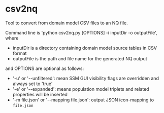# csv2nq

Tool to convert from domain model CSV files to an NQ file.

Command line is 'python csv2nq.py [OPTIONS] -i inputDir -o outputFile', where

- inputDir is a directory containing domain model source tables in CSV format
- outputFile is the path and file name for the generated NQ output

and OPTIONS are optional as follows:

- '-u' or '--unfiltered': mean SSM GUI visibility flags are overridden and always set to 'true'
- '-e' or '--expanded': means population model triplets and related properties will be inserted
- '-m file.json' or '--mapping file.json': output JSON icon-mapping to `file.json`
